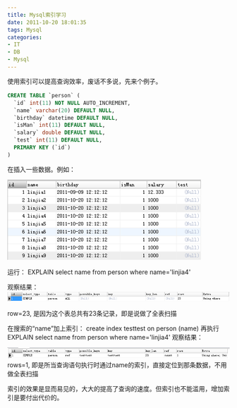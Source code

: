```yaml
---
title: Mysql索引学习
date: 2011-10-20 18:01:35
tags: Mysql
categories:
- IT
- DB
- Mysql
---
```


使用索引可以提高查询效率，废话不多说，先来个例子。

```sql
CREATE TABLE `person` (  
  `id` int(11) NOT NULL AUTO_INCREMENT,  
  `name` varchar(20) DEFAULT NULL,  
  `birthday` datetime DEFAULT NULL,  
  `isMan` int(11) DEFAULT NULL,  
  `salary` double DEFAULT NULL,  
  `test` int(11) DEFAULT NULL,  
  PRIMARY KEY (`id`)  
)   
```

在插入一些数据。例如：

![](Mysql索引学习/78b8b525-6624-3dcf-9eca-57291fe4ab24.png)

运行：
EXPLAIN select name from person where name='linjia4'

观察结果：
![](Mysql索引学习/ec8aed91-8a7a-3d2b-bf5a-e1bee8b57bf8.png)

row=23, 是因为这个表总共有23条记录，即是说做了全表扫描


在搜索的“name”加上索引：
create index testtest on person (name)
再执行EXPLAIN select name from person where name='linjia4'
观察结果：

![](Mysql索引学习/eeb1ed93-e39a-3621-9d5d-7dc872b7951e.png)
rows=1, 即是所当查询语句执行时通过name的索引，直接定位到那条数据，不用做全表扫描
 
索引的效果是显而易见的，大大的提高了查询的速度。但索引也不能滥用，增加索引是要付出代价的。